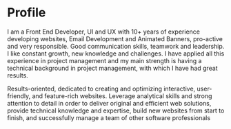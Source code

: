 # Profile
I am a Front End Developer, UI and UX with 10+ years of experience developing websites, Email Development and Animated Banners, pro-active and very responsible. Good communication skills, teamwork and leadership. I like constant growth, new knowledge and challenges. I have applied all this experience in project management and my main strength is having a technical background in project management, with which I have had great results.

Results-oriented, dedicated to creating and optimizing interactive, user-friendly, and feature-rich websites. Leverage analytical skills and strong attention to detail in order to deliver original and efficient web solutions, provide technical knowledge and expertise, build new websites from start to finish, and successfully manage a team of other software professionals
